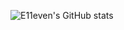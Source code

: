 ![E11even's GitHub stats](https://github-readme-stats.vercel.app/api?username=hamza-ihind&show_icons=true&theme=tokyonight)
